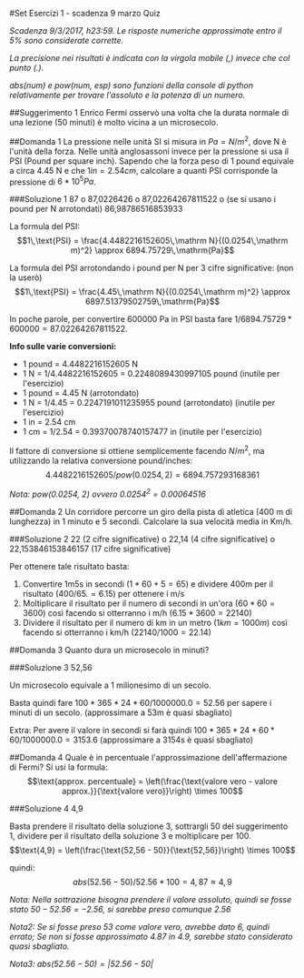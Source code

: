 #Set Esercizi 1 - scadenza 9 marzo Quiz

_Scadenza 9/3/2017, h23:59. Le risposte numeriche approssimate entro il 5% sono considerate corrette._

_La precisione nei risultati è indicata con la virgola mobile (,) invece che col punto (.)._

_abs(num) e pow(num, esp) sono funzioni della console di python relativamente per trovare l'assoluto e la potenza di un numero._


##Suggerimento 1
Enrico Fermi osservò una volta che la durata normale di una lezione (50 minuti) è molto vicina a un microsecolo.


##Domanda 1
La pressione nelle unità SI si misura in $Pa=N/m^2$, dove N è l'unità della forza.
Nelle unità anglosassoni invece per la pressione si usa il PSI (Pound per square inch).
Sapendo che la forza peso di 1 pound equivale a circa 4.45 N e che $1in = 2.54 cm$, calcolare a quanti PSI corrisponde la pressione di $6*10^5Pa$.

###Soluzione 1
87 o 87,0226426 o 87,02264267811522 o (se si usano i pound per N arrotondati) 86,98786516853933

La formula del PSI:
$$1\,\text{PSI} = \frac{4.4482216152605\,\mathrm N}{(0.0254\,\mathrm m)^2} \approx 6894.75729\,\mathrm{Pa}$$

La formula del PSI arrotondando i pound per N per 3 cifre significative: (non la userò)
$$1\,\text{PSI} = \frac{4.45\,\mathrm N}{(0.0254\,\mathrm m)^2} \approx 6897.51379502759\,\mathrm{Pa}$$

In poche parole, per convertire 600000 Pa in PSI basta fare $1/6894.75729*600000=87.02264267811522$.

**Info sulle varie conversioni:**

* 1 pound = 4.4482216152605 N
* 1 N = 1/4.4482216152605 = 0.2248089430997105 pound (inutile per l'esercizio)
* 1 pound = 4.45 N (arrotondato)
* 1 N = 1/4.45 = 0.2247191011235955 pound (arrotondato) (inutile per l'esercizio)
* 1 in = 2.54 cm
* 1 cm = 1/2.54 = 0.39370078740157477 in (inutile per l'esercizio)

Il fattore di conversione si ottiene semplicemente facendo $N/m^2$, ma utilizzando la relativa conversione pound/inches:
$$4.4482216152605/pow(0.0254, 2)=6894.757293168361$$

_Nota: pow(0.0254, 2) ovvero $0.0254^2=0.00064516$_


##Domanda 2
Un corridore percorre un giro della pista di atletica (400 m di lunghezza) in 1 minuto e 5 secondi.
Calcolare la sua velocità media in Km/h.

###Soluzione 2
22 (2 cifre significative) o 22,14 (4 cifre significative) o 22,153846153846157 (17 cifre significative)

Per ottenere tale risultato basta:

1. Convertire 1m5s in secondi ($1*60+5=65$) e dividere 400m per il risultato ($400/65.=6.15$) per ottenere i m/s
2. Moltiplicare il risultato per il numero di secondi in un'ora ($60*60=3600$) così facendo si otterranno i m/h ($6.15*3600=22140$)
3. Dividere il risultato per il numero di km in un metro ($1km=1000m$) così facendo si otterranno i km/h ($22140/1000=22.14$)


##Domanda 3
Quanto dura un microsecolo in minuti?

###Soluzione 3
52,56

Un microsecolo equivale a 1 milionesimo di un secolo.

Basta quindi fare $100*365*24*60/1000000.0=52.56$ per sapere i minuti di un secolo. (approssimare a 53m è quasi sbagliato)

Extra:
Per avere il valore in secondi si farà quindi $100*365*24*60*60/1000000.0=3153.6$ (approssimare a 3154s è quasi sbagliato)


##Domanda 4
Quale è in percentuale l'approssimazione dell'affermazione di Fermi?
Si usi la formula:
$$\text{approx. percentuale} = \left(\frac{\text{valore vero - valore approx.}}{\text{valore vero}}\right) \times 100$$

###Soluzione 4
4,9

Basta prendere il risultato della soluzione 3, sottrargli 50 del suggerimento 1, dividere per il risultato della soluzione 3 e moltiplicare per 100.
$$\text{4,9} = \left(\frac{\text{52,56 - 50}}{\text{52,56}}\right) \times 100$$

quindi:
$$abs(52.56-50)/52.56*100=4,87 \approx 4,9$$

_Nota: Nella sottrazione bisogna prendere il valore assoluto, quindi se fosse stato $50-52.56=-2.56$, si sarebbe preso comunque 2.56_

_Nota2: Se si fosse preso 53 come valore vero, avrebbe dato 6, quindi errato; Se non si fosse approssimato 4.87 in 4.9, sarebbe stato considerato quasi sbagliato._

_Nota3: $abs(52.56 - 50) = |52.56 - 50|$_
